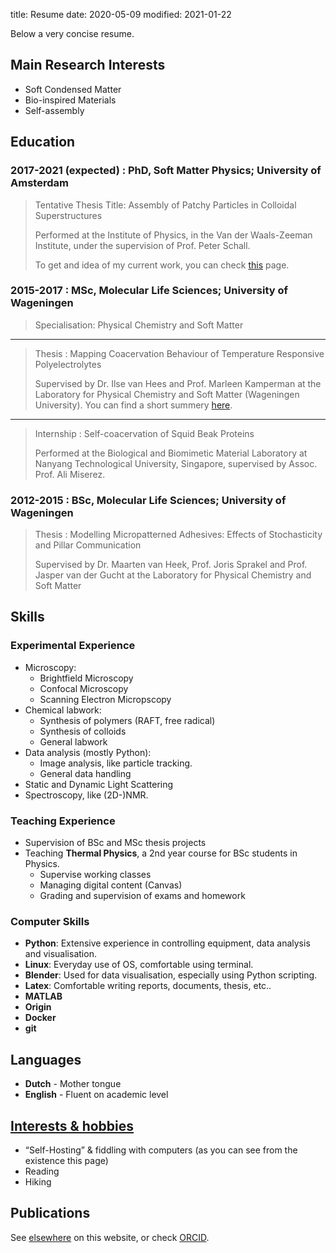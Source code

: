 title: Resume
date: 2020-05-09
modified: 2021-01-22

Below a very concise resume.

## Main Research Interests
 * Soft Condensed Matter
 * Bio-inspired Materials
 * Self-assembly

## Education

### 2017-2021 (expected) : **PhD, Soft Matter Physics**; University of Amsterdam

> Tentative Thesis Title: Assembly of Patchy Particles in Colloidal Superstructures 
> 
> Performed at the Institute of Physics, in the Van der Waals-Zeeman Institute, under the supervision of Prof. Peter Schall.
> 
> To get and idea of my current work, you can check [this]({filename}/pages/research.md) page.

### 2015-2017 : **MSc, Molecular Life Sciences**; University of Wageningen

> Specialisation: Physical Chemistry and Soft Matter
---
> Thesis : Mapping Coacervation Behaviour of Temperature Responsive Polyelectrolytes
> 
> Supervised by Dr. Ilse van Hees and Prof. Marleen Kamperman at the Laboratory
for Physical Chemistry and Soft Matter (Wageningen University). You can find a short summery [here]({filename}/pages/projects/msc-thesis.md).
--- 
> Internship : Self-coacervation of Squid Beak Proteins
> 
> Performed at the Biological and Biomimetic Material Laboratory at Nanyang Technological University, Singapore, supervised by Assoc. Prof. Ali Miserez.

### 2012-2015 : **BSc, Molecular Life Sciences**; University of Wageningen

> Thesis : Modelling Micropatterned Adhesives: Effects of Stochasticity and Pillar Communication
> 
> Supervised by Dr. Maarten van Heek, Prof. Joris Sprakel and Prof. Jasper van der Gucht at the Laboratory for Physical Chemistry and Soft Matter

## Skills

### Experimental Experience
* Microscopy:
    - Brightfield Microscopy
    - Confocal Microscopy
    - Scanning Electron Micropscopy
* Chemical labwork:
    - Synthesis of polymers (RAFT, free radical)
    - Synthesis of colloids
    - General labwork
* Data analysis (mostly Python):
    - Image analysis, like particle tracking.
    - General data handling
* Static and Dynamic Light Scattering
* Spectroscopy, like (2D-)NMR.

### Teaching Experience
* Supervision of BSc and MSc thesis projects
* Teaching **Thermal Physics**, a 2nd year course for BSc students in Physics.
    - Supervise working classes 
    - Managing digital content (Canvas)
    - Grading and supervision of exams and homework

### Computer Skills
 * **Python**: Extensive experience in controlling equipment, data analysis and visualisation.
 * **Linux**: Everyday use of OS, comfortable using terminal.
 * **Blender**: Used for data visualisation, especially using Python scripting.
 * **Latex**: Comfortable writing reports, documents, thesis, etc..
 * **MATLAB**
 * **Origin**
 * **Docker** 
 * **git**

## Languages
 * **Dutch** - Mother tongue
 * **English** - Fluent on academic level

## [Interests & hobbies]({filename}/pages/about-me.md)
 * “Self-Hosting” & fiddling with computers (as you can see from the existence this page)   
 * Reading
 * Hiking

## Publications
See [elsewhere]({filename}/pages/publication.md) on this website, or check [ORCID](https://orcid.org/0000-0002-6118-9746).
